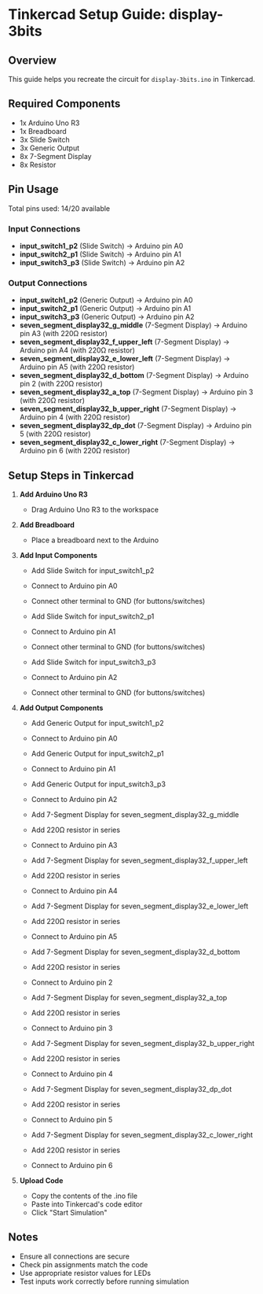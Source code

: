 # Tinkercad Setup Guide: display-3bits

## Overview
This guide helps you recreate the circuit for `display-3bits.ino` in Tinkercad.

## Required Components
- 1x Arduino Uno R3
- 1x Breadboard
- 3x Slide Switch
- 3x Generic Output
- 8x 7-Segment Display
- 8x Resistor

## Pin Usage
Total pins used: 14/20 available

### Input Connections
- **input_switch1_p2** (Slide Switch) → Arduino pin A0
- **input_switch2_p1** (Slide Switch) → Arduino pin A1
- **input_switch3_p3** (Slide Switch) → Arduino pin A2

### Output Connections
- **input_switch1_p2** (Generic Output) → Arduino pin A0
- **input_switch2_p1** (Generic Output) → Arduino pin A1
- **input_switch3_p3** (Generic Output) → Arduino pin A2
- **seven_segment_display32_g_middle** (7-Segment Display) → Arduino pin A3 (with 220Ω resistor)
- **seven_segment_display32_f_upper_left** (7-Segment Display) → Arduino pin A4 (with 220Ω resistor)
- **seven_segment_display32_e_lower_left** (7-Segment Display) → Arduino pin A5 (with 220Ω resistor)
- **seven_segment_display32_d_bottom** (7-Segment Display) → Arduino pin 2 (with 220Ω resistor)
- **seven_segment_display32_a_top** (7-Segment Display) → Arduino pin 3 (with 220Ω resistor)
- **seven_segment_display32_b_upper_right** (7-Segment Display) → Arduino pin 4 (with 220Ω resistor)
- **seven_segment_display32_dp_dot** (7-Segment Display) → Arduino pin 5 (with 220Ω resistor)
- **seven_segment_display32_c_lower_right** (7-Segment Display) → Arduino pin 6 (with 220Ω resistor)

## Setup Steps in Tinkercad

1. **Add Arduino Uno R3**
   - Drag Arduino Uno R3 to the workspace

2. **Add Breadboard**
   - Place a breadboard next to the Arduino

3. **Add Input Components**
   - Add Slide Switch for input_switch1_p2
   - Connect to Arduino pin A0
   - Connect other terminal to GND (for buttons/switches)

   - Add Slide Switch for input_switch2_p1
   - Connect to Arduino pin A1
   - Connect other terminal to GND (for buttons/switches)

   - Add Slide Switch for input_switch3_p3
   - Connect to Arduino pin A2
   - Connect other terminal to GND (for buttons/switches)

4. **Add Output Components**
   - Add Generic Output for input_switch1_p2
   - Connect to Arduino pin A0

   - Add Generic Output for input_switch2_p1
   - Connect to Arduino pin A1

   - Add Generic Output for input_switch3_p3
   - Connect to Arduino pin A2

   - Add 7-Segment Display for seven_segment_display32_g_middle
   - Add 220Ω resistor in series
   - Connect to Arduino pin A3

   - Add 7-Segment Display for seven_segment_display32_f_upper_left
   - Add 220Ω resistor in series
   - Connect to Arduino pin A4

   - Add 7-Segment Display for seven_segment_display32_e_lower_left
   - Add 220Ω resistor in series
   - Connect to Arduino pin A5

   - Add 7-Segment Display for seven_segment_display32_d_bottom
   - Add 220Ω resistor in series
   - Connect to Arduino pin 2

   - Add 7-Segment Display for seven_segment_display32_a_top
   - Add 220Ω resistor in series
   - Connect to Arduino pin 3

   - Add 7-Segment Display for seven_segment_display32_b_upper_right
   - Add 220Ω resistor in series
   - Connect to Arduino pin 4

   - Add 7-Segment Display for seven_segment_display32_dp_dot
   - Add 220Ω resistor in series
   - Connect to Arduino pin 5

   - Add 7-Segment Display for seven_segment_display32_c_lower_right
   - Add 220Ω resistor in series
   - Connect to Arduino pin 6

5. **Upload Code**
   - Copy the contents of the .ino file
   - Paste into Tinkercad's code editor
   - Click "Start Simulation"

## Notes
- Ensure all connections are secure
- Check pin assignments match the code
- Use appropriate resistor values for LEDs
- Test inputs work correctly before running simulation
